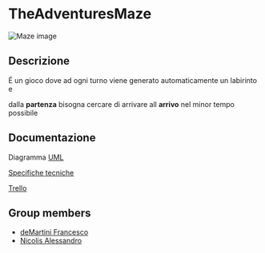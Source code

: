 # TheAdventuresMaze

![Maze image](https://user-images.githubusercontent.com/73547745/163656194-494f2f70-1ac7-452f-8c1d-a4afcf06ddca.png)


## Descrizione 

  É un gioco dove ad ogni turno viene generato automaticamente un labirinto e 
  
  dalla **partenza** bisogna cercare di arrivare all **arrivo** nel minor tempo possibile


## Documentazione
  Diagramma [UML](https://github.com/deMartiniFrancesco/TheAdventuresGrid/blob/master/doc/UML_diagram.drawio)

  [Specifiche tecniche](https://github.com/deMartiniFrancesco/TheAdventuresMaze/blob/master/doc/documentation.md)
  
  [Trello](https://trello.com/b/IuDcnnXz/theadventuresmaze)


## Group members
- [deMartini Francesco](https://github.com/deMartiniFrancesco)
- [Nicolis Alessandro](https://github.com/NicolisAlessandro)
